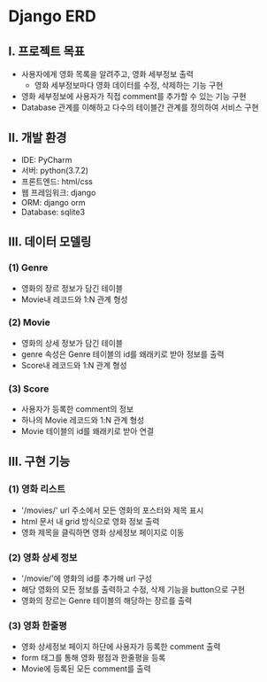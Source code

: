 # Django ERD



## I. 프로젝트 목표

- 사용자에게 영화 목록을 알려주고, 영화 세부정보 출력
  - 영화 세부정보마다 영화 데이터를 수정, 삭제하는 기능 구현
- 영화 세부정보에 사용자가 직접 comment를 추가할 수 있는 기능 구현
- Database 관계를 이해하고 다수의 테이블간 관계를 정의하여 서비스 구현





## II. 개발 환경

- IDE: PyCharm
- 서버: python(3.7.2)
- 프론트엔드: html/css
- 웹 프레임워크: django
- ORM: django orm
- Database: sqlite3



## III. 데이터 모델링

### (1) Genre

- 영화의 장르 정보가 담긴 테이블
- Movie내 레코드와 1:N 관계 형성



### (2) Movie

- 영화의 상세 정보가 담긴 테이블
- genre 속성은 Genre 테이블의 id를 왜래키로 받아 정보를 출력
- Score내 레코드와 1:N 관계 형성



### (3) Score

- 사용자가 등록한 comment의 정보
- 하나의 Movie 레코드와 1:N 관계 형성
- Movie 테이블의 id를 왜래키로 받아 연결





## III. 구현 기능

### (1) 영화 리스트

- '/movies/' url 주소에서 모든 영화의 포스터와 제목 표시
- html 문서 내 grid 방식으로 영화 정보 출력
- 영화 제목을 클릭하면 영화 상세정보 페이지로 이동



### (2) 영화 상세 정보

- '/movie/'에 영화의 id를 추가해 url 구성
- 해당 영화의 모든 정보를 출력하고 수정, 삭제 기능을 button으로 구현
- 영화의 장르는 Genre 테이블의 해당하는 장르를 출력



### (3) 영화 한줄평

- 영화 상세정보 페이지 하단에 사용자가 등록한 comment 출력
- form 태그를 통해 영화 평점과 한줄평을 등록
- Movie에 등록된 모든 comment를 출력
